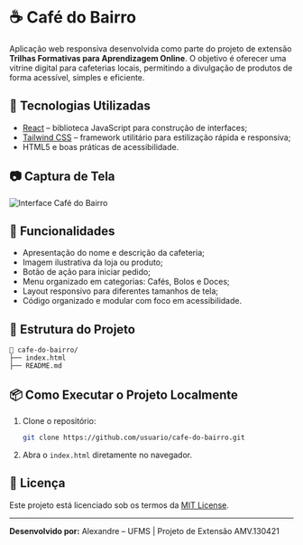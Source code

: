 # ☕ Café do Bairro

Aplicação web responsiva desenvolvida como parte do projeto de extensão **Trilhas Formativas para Aprendizagem Online**. O objetivo é oferecer uma vitrine digital para cafeterias locais, permitindo a divulgação de produtos de forma acessível, simples e eficiente.

## 🚀 Tecnologias Utilizadas

- [React](https://reactjs.org/) – biblioteca JavaScript para construção de interfaces;
- [Tailwind CSS](https://tailwindcss.com/) – framework utilitário para estilização rápida e responsiva;
- HTML5 e boas práticas de acessibilidade.

## 📷 Captura de Tela

![Interface Café do Bairro](https://images.unsplash.com/photo-1509042239860-f550ce710b93)

## 🎯 Funcionalidades

- Apresentação do nome e descrição da cafeteria;
- Imagem ilustrativa da loja ou produto;
- Botão de ação para iniciar pedido;
- Menu organizado em categorias: Cafés, Bolos e Doces;
- Layout responsivo para diferentes tamanhos de tela;
- Código organizado e modular com foco em acessibilidade.

## 🧱 Estrutura do Projeto

```
📁 cafe-do-bairro/
├── index.html
├── README.md
```

## 📦 Como Executar o Projeto Localmente

1. Clone o repositório:
   ```bash
   git clone https://github.com/usuario/cafe-do-bairro.git
   ```

2. Abra o `index.html` diretamente no navegador.

## 📄 Licença

Este projeto está licenciado sob os termos da [MIT License](LICENSE).

---

**Desenvolvido por:** Alexandre – UFMS | Projeto de Extensão AMV.130421